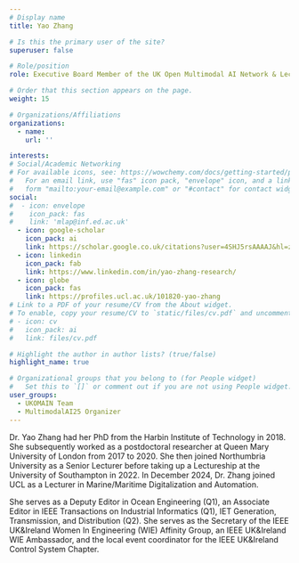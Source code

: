 ```yaml
---
# Display name
title: Yao Zhang

# Is this the primary user of the site?
superuser: false

# Role/position
role: Executive Board Member of the UK Open Multimodal AI Network & Lecturer in Marine/Maritime Digitalisation and Automation, UCL

# Order that this section appears on the page.
weight: 15

# Organizations/Affiliations
organizations:
  - name:
    url: '' 

interests:
# Social/Academic Networking
# For available icons, see: https://wowchemy.com/docs/getting-started/page-builder/#icons
#   For an email link, use "fas" icon pack, "envelope" icon, and a link in the
#   form "mailto:your-email@example.com" or "#contact" for contact widget.
social:
#  - icon: envelope
#    icon_pack: fas
#    link: 'mlap@inf.ed.ac.uk'
  - icon: google-scholar
    icon_pack: ai
    link: https://scholar.google.co.uk/citations?user=4SHJ5rsAAAAJ&hl=zh-CN
  - icon: linkedin
    icon_pack: fab
    link: https://www.linkedin.com/in/yao-zhang-research/
  - icon: globe
    icon_pack: fas
    link: https://profiles.ucl.ac.uk/101820-yao-zhang
# Link to a PDF of your resume/CV from the About widget.
# To enable, copy your resume/CV to `static/files/cv.pdf` and uncomment the lines below.
# - icon: cv
#   icon_pack: ai
#   link: files/cv.pdf

# Highlight the author in author lists? (true/false)
highlight_name: true

# Organizational groups that you belong to (for People widget)
#   Set this to `[]` or comment out if you are not using People widget.
user_groups:
  - UKOMAIN Team
  - MultimodalAI25 Organizer
---
```

Dr. Yao Zhang had her PhD from the Harbin Institute of Technology in 2018. She subsequently worked as a postdoctoral researcher at Queen Mary University of London from 2017 to 2020. She then joined Northumbria University as a Senior Lecturer before taking up a Lectureship at the University of Southampton in 2022. In December 2024, Dr. Zhang joined UCL as a Lecturer in Marine/Maritime Digitalization and Automation.

She serves as a Deputy Editor in Ocean Engineering (Q1), an Associate Editor in IEEE Transactions on Industrial Informatics (Q1), IET Generation, Transmission, and Distribution (Q2). She serves as the Secretary of the IEEE UK&Ireland Women In Engineering (WIE) Affinity Group, an IEEE UK&Ireland WIE Ambassador, and the local event coordinator for the IEEE UK&Ireland Control System Chapter. 


